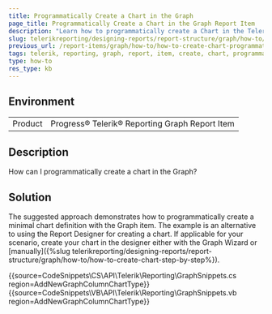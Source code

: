 ```yaml
---
title: Programmatically Create a Chart in the Graph
page_title: Programmatically Create a Chart in the Graph Report Item
description: "Learn how to programmatically create a Chart in the Telerik Reporting Graph report item."
slug: telerikreporting/designing-reports/report-structure/graph/how-to/how-to-create-chart-programmatically
previous_url: /report-items/graph/how-to/how-to-create-chart-programmatically
tags: telerik, reporting, graph, report, item, create, chart, programmatically
type: how-to
res_type: kb
---
```


## Environment

<table>
	<tbody>
		<tr>
			<td>Product</td>
			<td>Progress® Telerik® Reporting Graph Report Item</td>
		</tr>
	</tbody>
</table>


## Description

How can I programmatically create a chart in the Graph?

## Solution 

The suggested approach demonstrates how to programmatically create a minimal chart definition with the Graph item. The example is an alternative to using the Report Designer for creating a chart. If applicable for your scenario, create your chart in the designer either with the Graph Wizard or [manually]({%slug telerikreporting/designing-reports/report-structure/graph/how-to/how-to-create-chart-step-by-step%}). 

{{source=CodeSnippets\CS\API\Telerik\Reporting\GraphSnippets.cs region=AddNewGraphColumnChartType}}
{{source=CodeSnippets\VB\API\Telerik\Reporting\GraphSnippets.vb region=AddNewGraphColumnChartType}}

